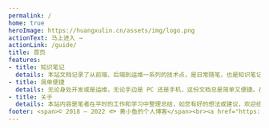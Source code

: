 ```yaml
---
permalink: /
home: true
heroImage: https://huangxulin.cn/assets/img/logo.png
actionText: 马上进入 →
actionLink: /guide/
title: 首页
features:
- title: 知识笔记
  details: 本站文档记录了从前端、后端到运维一系列的技术点，是日常随笔，也是知识笔记。
- title: 简单便捷
  details: 无论身处开发或是运维，无论手边是 PC 还是手机，这份文档总是简单又便捷。在线查阅，触手可及。
- title: 关于
  details: 本站内容是笔者在平时的工作和学习中整理总结，如您有好的想法或建议，欢迎给我留言。
footer: <span>© 2018 — 2022 🐟 黄小鱼的个人博客</span><br><a href="https://beian.miit.gov.cn/" target="_blank">皖ICP备18008214号-2</a>
---
```

